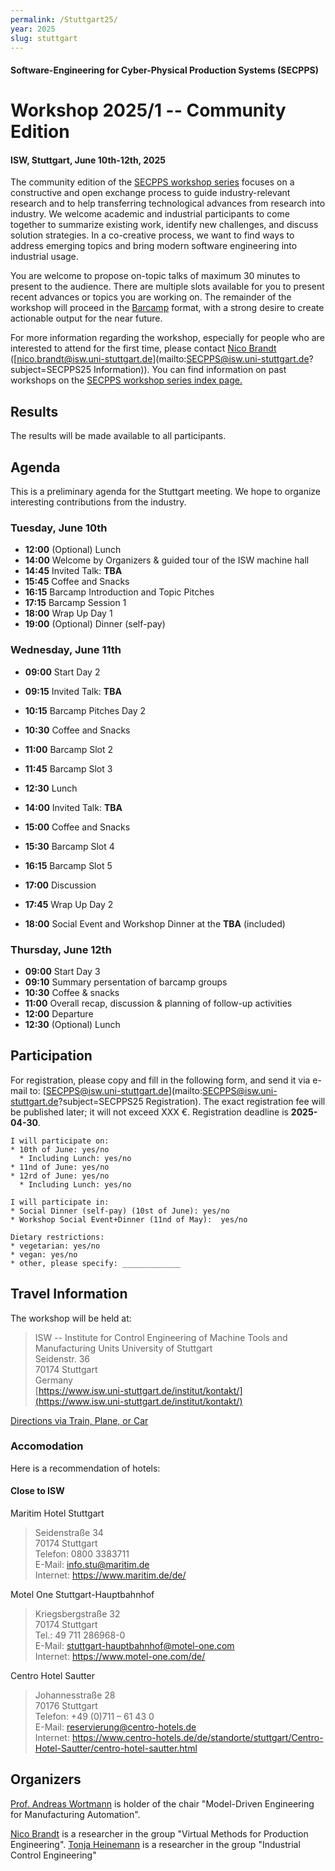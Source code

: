 ```yaml
---
permalink: /Stuttgart25/
year: 2025
slug: stuttgart
---
```

#### Software-Engineering for Cyber-Physical Production Systems (SECPPS)
# Workshop 2025/1 -- Community Edition
#### ISW, Stuttgart, June 10th-12th, 2025

The community edition of the [SECPPS workshop series](/secpps-ws/) focuses on a constructive and
open exchange process to guide industry-relevant research and to help
transferring technological advances from research into industry. We welcome
academic and industrial participants to come together to summarize existing
work, identify new challenges, and discuss solution strategies. In a
co-creative process, we want to find ways to address emerging topics and
bring modern software engineering into industrial usage.

You are welcome to propose on-topic talks of maximum 30 minutes to present to
the audience. There are multiple slots available for you to present recent
advances or topics you are working on. The remainder of the workshop will
proceed in the [Barcamp](https://de.wikipedia.org/wiki/Barcamp) format, with
a strong desire to create actionable output for the near future.

For more information regarding the workshop, especially for people who are
interested to attend for the first time, please contact [Nico Brandt](https://www.isw.uni-stuttgart.de/institut/team/Brandt-00001/)
([nico.brandt@isw.uni-stuttgart.de](mailto:SECPPS@isw.uni-stuttgart.de?subject=SECPPS25 Information)).
You can find information on past workshops on the [SECPPS workshop series index page.](/secpps-ws/) 

## Results

The results will be made available to all participants.

## Agenda

This is a preliminary agenda for the Stuttgart meeting. We hope to organize interesting contributions from the industry.

### Tuesday, June 10th

- **12:00** (Optional) Lunch
- **14:00** Welcome by Organizers & guided tour of the ISW machine hall
- **14:45** Invited Talk: **TBA**
- **15:45** Coffee and Snacks
- **16:15** Barcamp Introduction and Topic Pitches
- **17:15** Barcamp Session 1
- **18:00** Wrap Up Day 1
- **19:00** (Optional) Dinner (self-pay)


### Wednesday, June 11th

- **09:00** Start Day 2
- **09:15** Invited Talk: **TBA**
- **10:15** Barcamp Pitches Day 2
- **10:30** Coffee and Snacks
- **11:00** Barcamp Slot 2
- **11:45** Barcamp Slot 3
- **12:30** Lunch
- **14:00** Invited Talk: **TBA**
- **15:00** Coffee and Snacks
- **15:30** Barcamp Slot 4
- **16:15** Barcamp Slot 5
- **17:00** Discussion
- **17:45** Wrap Up Day 2

- **18:00** Social Event and Workshop Dinner at the **TBA** (included)


### Thursday, June 12th

- **09:00** Start Day 3
- **09:10** Summary persentation of barcamp groups
- **10:30** Coffee & snacks
- **11:00** Overall recap, discussion & planning of follow-up activities
- **12:00** Departure
- **12:30** (Optional) Lunch


## Participation

For registration, please copy and fill in the following form, and send it via
e-mail to: [SECPPS@isw.uni-stuttgart.de](mailto:SECPPS@isw.uni-stuttgart.de?subject=SECPPS25 Registration). The exact
registration fee will be published later; it will not exceed XXX €. Registration deadline is **2025-04-30**.

    I will participate on: 
    * 10th of June: yes/no
      * Including Lunch: yes/no
    * 11nd of June: yes/no
    * 12rd of June: yes/no
      * Including Lunch: yes/no

    I will participate in:
    * Social Dinner (self-pay) (10st of June): yes/no
    * Workshop Social Event+Dinner (11nd of May):  yes/no

    Dietary restrictions:
    * vegetarian: yes/no
    * vegan: yes/no
    * other, please specify: _____________


## Travel Information

The workshop will be held at:

> ISW -- Institute for Control Engineering of Machine Tools and Manufacturing Units University of Stuttgart\
> Seidenstr. 36\
> 70174 Stuttgart\
> Germany\
> [https://www.isw.uni-stuttgart.de/institut/kontakt/](https://www.isw.uni-stuttgart.de/institut/kontakt/)

[Directions via Train, Plane, or Car](https://www.isw.uni-stuttgart.de/institut/kontakt/#id-44a1c549)


### Accomodation

Here is a recommendation of hotels:

#### Close to ISW

Maritim Hotel Stuttgart

> Seidenstraße 34\
> 70174 Stuttgart\
> Telefon: 0800 3383711\
> E-Mail: info.stu@maritim.de\
> Internet: https://www.maritim.de/de/

Motel One Stuttgart-Hauptbahnhof

> Kriegsbergstraße 32\
> 70174 Stuttgart\
> Tel.:  49 711 286968-0\
> E-Mail:  stuttgart-hauptbahnhof@motel-one.com\
> Internet: https://www.motel-one.com/de/

Centro Hotel Sautter

> Johannesstraße 28\
> 70176 Stuttgart\
> Telefon: +49 (0)711 – 61 43 0\
> E-Mail: reservierung@centro-hotels.de\
> Internet: https://www.centro-hotels.de/de/standorte/stuttgart/Centro-Hotel-Sautter/centro-hotel-sautter.html

## Organizers

[Prof. Andreas Wortmann](https://www.isw.uni-stuttgart.de/institut/team/Wortmann-00002/) is holder of the chair "Model-Driven Engineering for Manufacturing Automation".

[Nico Brandt](https://www.isw.uni-stuttgart.de/institut/team/Brandt-00001/) is a researcher in the group "Virtual Methods for Production Engineering".
[Tonja Heinemann](https://www.isw.uni-stuttgart.de/institut/team/Heinemann-00001/) is a researcher in the group "Industrial Control Engineering"

